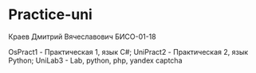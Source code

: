 # Practice-uni

Краев Дмитрий Вячеславович БИСО-01-18

OsPract1 - Практическая 1, язык C#;
UniPract2 - Практическая 2, язык Python;
UniLab3 - Lab, python, php, yandex captcha
